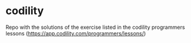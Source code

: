 # codility
Repo with the solutions of the exercise listed in the codility programmers lessons (https://app.codility.com/programmers/lessons/)

